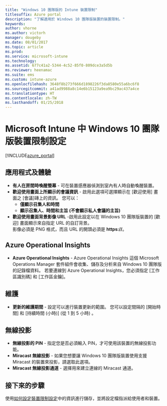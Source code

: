 ```yaml
---
title: "Windows 10 團隊版的 Intune 裝置限制"
titlesuffix: Azure portal
description: "了解適用於 Windows 10 團隊版裝置的裝置限制。"
keywords: 
author: vhorne
ms.author: victorh
manager: dougeby
ms.date: 08/01/2017
ms.topic: article
ms.prod: 
ms.service: microsoft-intune
ms.technology: 
ms.assetid: 677c41a2-5344-4c52-85f0-809dce3a5d5b
ms.reviewer: heenamac
ms.suite: ems
ms.custom: intune-azure
ms.openlocfilehash: 3648f8b273f666d1898226f3da8580e55a6bc6f8
ms.sourcegitcommit: a41ad9988a8c14e6b15123a9ea9bc29ac437a4ce
ms.translationtype: HT
ms.contentlocale: zh-TW
ms.lasthandoff: 01/25/2018
---
```

# <a name="windows-10-team-device-restriction-settings-in-microsoft-intune"></a>Microsoft Intune 中 Windows 10 團隊版裝置限制設定

[!INCLUDE[azure_portal](./includes/azure_portal.md)]


## <a name="apps-and-experience"></a>應用程式及體驗

- **有人在房間時喚醒螢幕** - 可在裝置感應器偵測到室內有人時自動喚醒裝置。
- **歡迎使用畫面上所顯示的會議資訊** - 啟用此選項可選擇顯示在 [歡迎使用] 畫面之 [會議]磚上的資訊。 您可以：
    - **僅顯示召集人和時間**
    - **顯示召集人、時間和主旨 (不會顯示私人會議的主旨)**
- **歡迎使用畫面背景影像 URL** -啟用此設定以在 Windows 10 團隊版裝置的 [歡迎] 畫面顯示來自指定 URL 的自訂背景。<br>影像必須是 PNG 格式，而且 URL 的開頭必須是 **https://**。

## <a name="azure-operational-insights"></a>Azure Operational Insights

- **Azure Operational Insights** - Azure Operational Insights 這個 Microsoft Operations Manager 套件組件會收集、儲存及分析來自 Windows 10 團隊版的記錄檔資料。
若要連線到 Azure Operational Insights，您必須指定 [工作區識別碼] 和 [工作區金鑰]。

## <a name="maintenance"></a>維護

- **更新的維護期間** - 設定可以進行裝置更新的範圍。 您可以設定間隔的 [開始時間] 和 [持續時間 (小時)] (從 1 到 5 小時) 。

## <a name="wireless-projection"></a>無線投影

- **無線投影的 PIN** - 指定您是否必須輸入 PIN，才可使用該裝置的無線投影功能。
- **Miracast 無線投影** - 如果您想要讓 Windows 10 團隊版裝置使用支援 Miracast 的裝置來投影，請選取此選項。
- **Miracast 無線投影通道** - 選擇用來建立連線的 Miracast 通道。


## <a name="next-steps"></a>接下來的步驟

使用[如何設定裝置限制設定](device-restrictions-configure.md)中的資訊進行儲存，並將設定檔指派給使用者和裝置。
